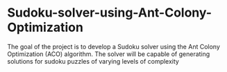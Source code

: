 # Sudoku-solver-using-Ant-Colony-Optimization
The goal of the project is to develop a Sudoku solver using the Ant Colony Optimization (ACO) algorithm. The solver will be capable of generating solutions for sudoku puzzles of varying levels of complexity
